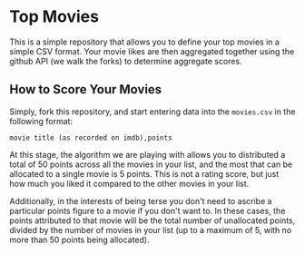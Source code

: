 # Top Movies

This is a simple repository that allows you to define your top movies in a simple CSV format.  Your movie likes are then aggregated together using the github API (we walk the forks) to determine aggregate scores.

## How to Score Your Movies

Simply, fork this repository, and start entering data into the `movies.csv` in the following format:

```
movie title (as recorded on imdb),points
```

At this stage, the algorithm we are playing with allows you to distributed a total of 50 points across all the movies in your list, and the most that can be allocated to a single movie is 5 points.  This is not a rating score, but just how much you liked it compared to the other movies in your list.

Additionally, in the interests of being terse you don't need to ascribe a particular points figure to a movie if you don't want to.  In these cases, the points attributed to that movie will be the total number of unallocated points, divided by the number of movies in your list (up to a maximum of 5, with no more than 50 points being allocated).

